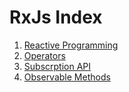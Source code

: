 # RxJs Index


1. [Reactive Programming](reactive.md)
1. [Operators](./operators.md)
1. [Subscrption API](./subscription-api.md)
1. [Observable Methods](./observables.md)
